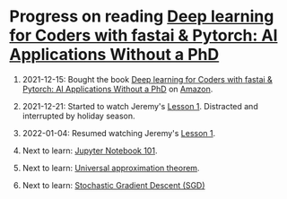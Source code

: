# Progress on reading [Deep learning for Coders with fastai & Pytorch: AI Applications Without a PhD](https://github.com/fastai/fastbook)

1. 2021-12-15: Bought the book [Deep learning for Coders with fastai & Pytorch: AI Applications Without a PhD](https://github.com/fastai/fastbook) on [Amazon](https://www.amazon.co.uk/Deep-Learning-Coders-fastai-PyTorch/dp/1492045527/). 
 
2. 2021-12-21: Started to watch Jeremy's [Lesson 1](https://course.fast.ai/videos/?lesson=1). Distracted and interrupted by holiday season.

3. 2022-01-04: Resumed watching Jeremy's [Lesson 1](https://course.fast.ai/videos/?lesson=1). 

4. Next to learn: [Jupyter Notebook 101](https://colab.research.google.com/github/fastai/fastbook/blob/master/app_jupyter.ipynb). 

5. Next to learn: [Universal approximation theorem](https://en.wikipedia.org/wiki/Universal_approximation_theorem). 

6. Next to learn: [Stochastic Gradient Descent (SGD)](https://scikit-learn.org/stable/modules/sgd.html)
